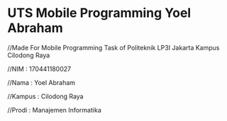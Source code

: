 # UTS Mobile Programming Yoel Abraham
//Made For Mobile Programming Task of Politeknik LP3I Jakarta Kampus Cilodong Raya 

//NIM : 170441180027

//Nama : Yoel Abraham

//Kampus : Cilodong Raya

//Prodi : Manajemen Informatika
